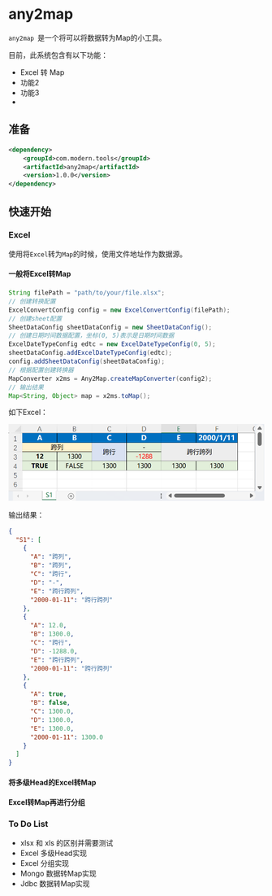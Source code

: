 # any2map

`any2map `是一个将可以将数据转为Map的小工具。

目前，此系统包含有以下功能：

- Excel 转 Map
- 功能2
- 功能3
- 

## 准备

```xml
<dependency>
    <groupId>com.modern.tools</groupId>
    <artifactId>any2map</artifactId>
    <version>1.0.0</version>
</dependency>
```

## 快速开始

### Excel

使用将`Excel`转为`Map`的时候，使用文件地址作为数据源。

#### 一般将Excel转Map

```java
String filePath = "path/to/your/file.xlsx";
// 创建转换配置
ExcelConvertConfig config = new ExcelConvertConfig(filePath);
// 创建sheet配置
SheetDataConfig sheetDataConfig = new SheetDataConfig();
// 创建日期时间数据配置，坐标(0, 5)表示是日期时间数据
ExcelDateTypeConfig edtc = new ExcelDateTypeConfig(0, 5);
sheetDataConfig.addExcelDateTypeConfig(edtc);
config.addSheetDataConfig(sheetDataConfig);
// 根据配置创建转换器
MapConverter x2ms = Any2Map.createMapConverter(config2);
// 输出结果
Map<String, Object> map = x2ms.toMap();
```

如下Excel：

<img src="./README.assets/image-20250324165642622.png" alt="image-20250324165642622" style="zoom:67%;" />

输出结果：

```json
{
  "S1": [
    {
      "A": "跨列",
      "B": "跨列",
      "C": "跨行",
      "D": "-",
      "E": "跨行跨列",
      "2000-01-11": "跨行跨列"
    },
    {
      "A": 12.0,
      "B": 1300.0,
      "C": "跨行",
      "D": -1288.0,
      "E": "跨行跨列",
      "2000-01-11": "跨行跨列"
    },
    {
      "A": true,
      "B": false,
      "C": 1300.0,
      "D": 1300.0,
      "E": 1300.0,
      "2000-01-11": 1300.0
    }
  ]
}
```



#### 将多级Head的Excel转Map



#### Excel转Map再进行分组









### To Do List

- xlsx 和 xls 的区别并需要测试
- Excel 多级Head实现
- Excel 分组实现
- Mongo 数据转Map实现
- Jdbc 数据转Map实现



